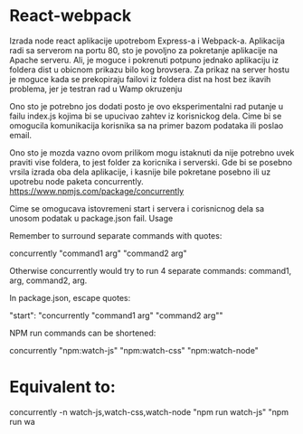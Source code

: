 # React-webpack
 Izrada node react aplikacije upotrebom Express-a i Webpack-a. 
 Aplikacija radi sa serverom na portu 80, sto je povoljno za
 pokretanje aplikacije na Apache serveru. Ali, je moguce i 
 pokrenuti potpuno jednako aplikaciju iz foldera dist u obicnom prikazu 
 bilo kog brovsera. 
 Za prikaz na server hostu je moguce kada
 se prekopiraju failovi iz foldera dist na host bez ikavih problema,
 jer je testran rad u Wamp okruzenju 
 
 Ono sto je potrebno jos dodati posto je ovo eksperimentalni rad
 putanje u failu index.js kojima bi se upucivao zahtev iz korisnickog dela.
 Cime bi se omogucila komunikacija korisnika sa na primer bazom podataka
 ili poslao email.
 
 Ono sto je mozda vazno ovom prilikom mogu istaknuti da nije potrebno
 uvek praviti vise foldera, to jest folder za koricnika i serverski.
 Gde bi se posebno vrsila izrada oba dela aplikacije, i kasnije bile 
 pokretane posebno ili uz upotrebu node paketa concurrently.
 https://www.npmjs.com/package/concurrently
 
 Cime se omogucava istovremeni start i servera i corisnicnog dela sa
 unosom podatak u package.json fail.
 Usage

Remember to surround separate commands with quotes:

concurrently "command1 arg" "command2 arg"

Otherwise concurrently would try to run 4 separate commands: command1, arg, command2, arg.

In package.json, escape quotes:

"start": "concurrently \"command1 arg\" \"command2 arg\""

NPM run commands can be shortened:

concurrently "npm:watch-js" "npm:watch-css" "npm:watch-node"
 
# Equivalent to: 
concurrently -n watch-js,watch-css,watch-node "npm run watch-js" "npm run wa
